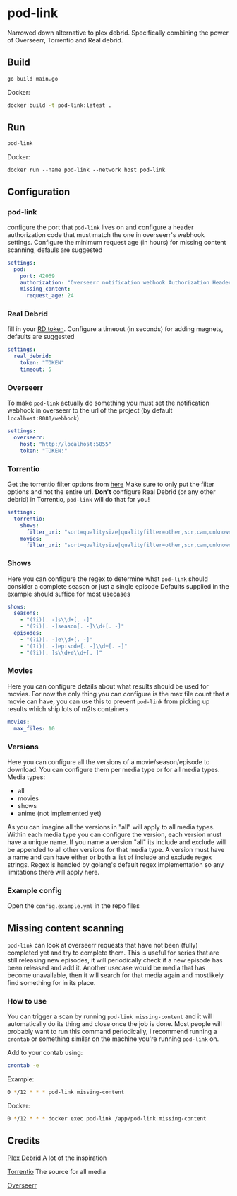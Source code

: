 # pod-link
Narrowed down alternative to plex debrid. Specifically combining the power of Overseerr, Torrentio and Real debrid.
## Build
```sh
go build main.go
```
Docker:
```sh
docker build -t pod-link:latest .
```

## Run
```sh
pod-link
```
Docker:
```
docker run --name pod-link --network host pod-link
```

## Configuration
### pod-link
configure the port that `pod-link` lives on and configure a header authorization code that must match the one in overseerr's webhook settings. Configure the minimum request age (in hours) for missing content scanning, defauls are suggested

```yml
settings:
  pod:
    port: 42069
    authorization: "Overseerr notification webhook Authorization Header"
    missing_content:
      request_age: 24
```

### Real Debrid
fill in your [RD token](https://real-debrid.com/apitoken). Configure a timeout (in seconds) for adding magnets, defaults are suggested
```yml
settings:
  real_debrid:
    token: "TOKEN"
    timeout: 5
```

### Overseerr
To make `pod-link` actually do something you must set the notification webhook in overseerr to the url of the project (by default `localhost:8080/webhook`)
```yml
settings:
  overseerr:
    host: "http://localhost:5055"
    token: "TOKEN:"
```

### Torrentio
Get the torrentio filter options from [here](https://torrentio.strem.fun/configure)
Make sure to only put the filter options and not the entire url.
**Don't** configure Real Debrid (or any other debrid) in Torrentio, `pod-link` will do that for you!
```yml
settings:
  torrentio:
    shows:
      filter_uri: "sort=qualitysize|qualityfilter=other,scr,cam,unknown"
    movies:
      filter_uri: "sort=qualitysize|qualityfilter=other,scr,cam,unknown"
```

### Shows
Here you can configure the regex to determine what `pod-link` should consider a complete season or just a single episode
Defaults supplied in the example should suffice for most usecases
```yml
shows:
  seasons:
    - "(?i)[. -]s\\d+[. -]"
    - "(?i)[. -]season[. -]\\d+[. -]"
  episodes:
    - "(?i)[. -]e\\d+[. -]"
    - "(?i)[. -]episode[. -]\\d+[. -]"
    - "(?i)[. ]s\\d+e\\d+[. ]"
```

### Movies
Here you can configure details about what results should be used for movies. For now the only thing you can configure is the max file count that a movie can have, you can use this to prevent `pod-link` from picking up results which ship lots of m2ts containers
```yml
movies:
  max_files: 10
```

### Versions
Here you can configure all the versions of a movie/season/episode to download.
You can configure them per media type or for all media types.
Media types:
- all
- movies
- shows
- anime (not implemented yet)

As you can imagine all the versions in "all" will apply to all media types.
Within each media type you can configure the version, each version must have a unique name.
If you name a version "all" its include and exclude will be appended to all other versions for that media type.
A version must have a name and can have either or both a list of include and exclude regex strings.
Regex is handled by golang's default regex implementation so any limitations there will apply here.

### Example config
Open the `config.example.yml` in the repo files

## Missing content scanning
`pod-link` can look at overseerr requests that have not been (fully) completed yet and try to complete them. This is useful for series that are still releasing new episodes, it will periodically check if a new episode has been released and add it. Another usecase would be media that has become unavailable, then it will search for that media again and mostlikely find something for in its place.

### How to use
You can trigger a scan by running `pod-link missing-content` and it will automatically do its thing and close once the job is done. Most people will probably want to run this command periodically, I recommend running a `crontab` or something similar on the machine you're running `pod-link` on.

Add to your contab using:
```sh
crontab -e
```

Example:
```sh
0 */12 * * * pod-link missing-content
```
Docker:
```sh
0 */12 * * * docker exec pod-link /app/pod-link missing-content
```


## Credits
[Plex Debrid](https://github.com/itsToggle/plex_debrid/) A lot of the inspiration

[Torrentio](https://github.com/TheBeastLT/torrentio-scraper) The source for all media

[Overseerr](https://github.com/sct/overseerr)
